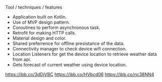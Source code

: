Tool / techniques / features
* Application built on Kotlin.
* Use of MVP design pattern.
* Coroutines to perform asynchronous task.
* Retrofit for making HTTP calls.
* Material design and color.
* Shared preferrence for offline presistance of the data. 
* Connectivity manager to check device wifi connection.
* Location Listeners for get the device location to retrieve weather data from api.
* Gets forecast of current weather using device location.



 https://ibb.co/3dDjVBC https://ibb.co/HVbcd06 https://ibb.co/nc38NN4
